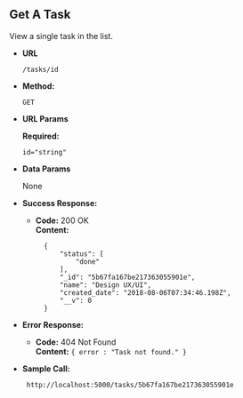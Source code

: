 **Get A Task**
----
  View a single task in the list.

* **URL**
    ```
    /tasks/id
    ```

* **Method:**

  `GET`
  
*  **URL Params**

   **Required:**
 
   `id="string"`

* **Data Params**

  None

* **Success Response:**

  * **Code:** 200 OK<br />
    **Content:** 
    ```
      {
          "status": [
              "done"
          ],
          "_id": "5b67fa167be217363055901e",
          "name": "Design UX/UI",
          "created_date": "2018-08-06T07:34:46.198Z",
          "__v": 0
      }
    ```
 
* **Error Response:**

  * **Code:** 404 Not Found <br />
    **Content:** `{ error : "Task not found." }`

* **Sample Call:**

  ```
   http://localhost:5000/tasks/5b67fa167be217363055901e
  ```
